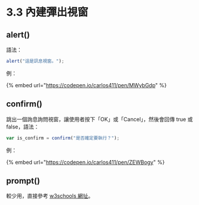 # 3.3 內建彈出視窗

## alert()

語法：

```javascript
alert("這是訊息視窗。");
```



例：

{% embed url="https://codepen.io/carlos411/pen/MWybGdp" %}



## confirm()

跳出一個詢息詢問視窗，讓使用者按下「OK」或「Cancel」，然後會回傳 true 或 false，語法：

```javascript
var is_confirm = confirm("是否確定要執行？");
```



例：

{% embed url="https://codepen.io/carlos411/pen/ZEWBogy" %}



## prompt()

較少用，直接參考 [w3schools 網址](https://www.w3schools.com/JSREF/tryit.asp?filename=tryjsref\_prompt)。

